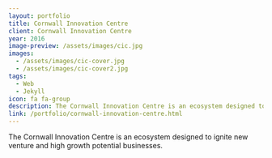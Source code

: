 ```yaml
---
layout: portfolio
title: Cornwall Innovation Centre
client: Cornwall Innovation Centre
year: 2016
image-preview: /assets/images/cic.jpg
images:
  - /assets/images/cic-cover.jpg
  - /assets/images/cic-cover2.jpg
tags:
  - Web
  - Jekyll
icon: fa fa-group
description: The Cornwall Innovation Centre is an ecosystem designed to ignite new venture and high growth potential businesses.
link: /portfolio/cornwall-innovation-centre.html
---
```

The Cornwall Innovation Centre is an ecosystem designed to ignite new venture and high growth potential businesses.